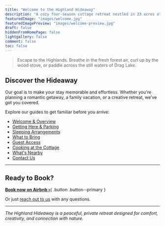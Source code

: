 ```yaml
---
title: "Welcome to the Highland Hideaway"
description: "A cozy four-season cottage retreat nestled in 23 acres of forest, just minutes from Haliburton, Ontario."
featuredImage: "images/welcome.jpg"
featuredImagePreview: "images/welcome-preview.jpg"
draft: false
hiddenFromHomePage: false
lightgallery: false
comment: false
toc: false
---
```


> Escape to the Highlands. Breathe in the fresh forest air, curl up by the wood stove, or paddle across the still waters of Drag Lake.

## Discover the Hideaway

Our goal is to make your stay memorable and effortless. Whether you're planning a romantic getaway, a family vacation, or a creative retreat, we’ve got you covered.

Explore our guides to get familiar before you arrive:

- [Welcome & Overview](/posts/welcome/)
- [Getting Here & Parking](/posts/getting-here-and-parking/)
- [Sleeping Arrangements](/posts/sleeping-arrangements/)
- [What to Bring](/posts/what-to-bring/)
- [Guest Access](/posts/guest-access/)
- [Cooking at the Cottage](/posts/cooking-at-the-cottage/)
- [What's Nearby](/posts/whats-nearby/)
- [Contact Us](/posts/contact/)

---


## Ready to Book?

[**Book now on Airbnb ›**](https://airbnb.ca/h/hideaway-near-haliburton){ .button .button--primary }

Or just [reach out to us](/posts/contact/) with any questions.

---

*The Highland Hideaway is a peaceful, private retreat designed for comfort, creativity, and connection with nature.*
